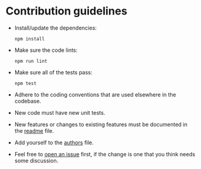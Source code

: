 # Contribution guidelines

* Install/update the dependencies:
  ```
  npm install
  ```

* Make sure the code lints:
  ```
  npm run lint
  ```

* Make sure all of the tests pass:
  ```
  npm test
  ```

* Adhere to the coding conventions
  that are used elsewhere in the codebase.

* New code must have new unit tests.

* New features
  or changes to existing features
  must be documented in the [readme] file.

* Add yourself to the [authors] file.

* Feel free to [open an issue][newissue] first,
  if the change is one that you think
  needs some discussion.

[readme]: https://gitlab.com/philbooth/bfj/blob/master/README.md
[authors]: https://gitlab.com/philbooth/bfj/blob/master/AUTHORS
[newissue]: https://gitlab.com/philbooth/bfj/issues/new
[issues]: https://gitlab.com/philbooth/bfj/issues
